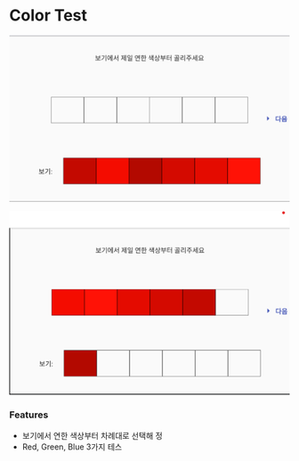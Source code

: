 # Color Test

![](<../.gitbook/assets/image (4).png>)

![](../.gitbook/assets/image.png)

### Features

* 보기에서 연한 색상부터 차례대로 선택해 정
* Red, Green, Blue 3가지 테스

